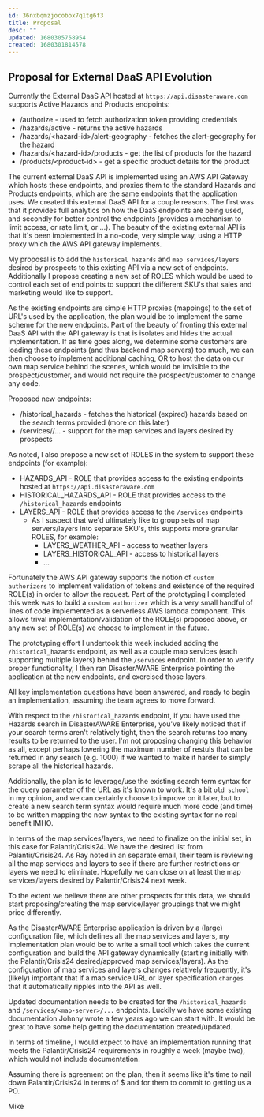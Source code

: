 ```yaml
---
id: 36nxbqmzjocobox7q1tg6f3
title: Proposal
desc: ""
updated: 1680305758954
created: 1680301814578
---
```


## Proposal for External DaaS API Evolution

Currently the External DaaS API hosted at `https://api.disasteraware.com` supports Active Hazards and Products endpoints:

- /authorize - used to fetch authorization token providing credentials
- /hazards/active - returns the active hazards
- /hazards/\<hazard-id\>/alert-geography - fetches the alert-geography for the hazard
- /hazards/\<hazard-id\>/products - get the list of products for the hazard
- /products/\<product-id\> - get a specific product details for the product

The current external DaaS API is implemented using an AWS API Gateway which hosts these endpoints, and proxies them to the standard Hazards and Products endpoints, which are the same endpoints that the application uses. We created this external DaaS API for a couple reasons. The first was that it provides full analytics on how the DaaS endpoints are being used, and secondly for better control the endpoints (provides a mechanism to limit access, or rate limit, or ...). The beauty of the existing external API is that it's been implemented in a no-code, very simple way, using a HTTP proxy which the AWS API gateway implements.

My proposal is to add the `historical hazards` and `map services/layers` desired by prospects to this existing API via a new set of endpoints. Additionally I propose creating a new set of ROLES which would be used to control each set of end points to support the different SKU's that sales and marketing would like to support.

As the existing endpoints are simple HTTP proxies (mappings) to the set of URL's used by the application, the plan would be to implement the same scheme for the new endpoints. Part of the beauty of fronting this external DaaS API with the API gateway is that is isolates and hides the actual implementation. If as time goes along, we determine some customers are loading these endpoints (and thus backend map servers) too much, we can then choose to implement additional caching, OR to host the data on our own map service behind the scenes, which would be invisible to the prospect/customer, and would not require the prospect/customer to change any code.

Proposed new endpoints:

- /historical_hazards - fetches the historical (expired) hazards based on the search terms provided (more on this later)
- /services/<map-service-name>/... - support for the map services and layers desired by prospects

As noted, I also propose a new set of ROLES in the system to support these endpoints (for example):

- HAZARDS_API - ROLE that provides access to the existing endpoints hosted at `https://api.disasteraware.com`
- HISTORICAL_HAZARDS_API - ROLE that provides access to the `/historical_hazards` endpoints
- LAYERS_API - ROLE that provides access to the `/services` endpoints
  - As I suspect that we'd ultimately like to group sets of map servers/layers into separate SKU's, this supports more granular ROLES, for example:
    - LAYERS_WEATHER_API - access to weather layers
    - LAYERS_HISTORICAL_API - access to historical layers
    - ...

Fortunately the AWS API gateway supports the notion of `custom authorizers` to implement validation of tokens and existence of the required ROLE(s) in order to allow the request. Part of the prototyping I completed this week was to build a `custom authorizer` which is a very small handful of lines of code implemented as a serverless AWS lambda component. This allows trival implementation/validation of the ROLE(s) proposed above, or any new set of ROLE(s) we choose to implement in the future.

The prototyping effort I undertook this week included adding the `/historical_hazards` endpoint, as well as a couple map services (each supporting multiple layers) behind the `/services` endpoint. In order to verify proper functionality, I then ran DisasterAWARE Enterprise pointing the application at the new endpoints, and exercised those layers.

All key implementation questions have been answered, and ready to begin an implementation, assuming the team agrees to move forward.

With respect to the `/historical_hazards` endpoint, if you have used the Hazards search in DisasterAWARE Enterprise, you've likely noticed that if your search terms aren't relatively tight, then the search returns too many results to be returned to the user. I'm not proposing changing this behavior as all, except perhaps lowering the maximum number of restuls that can be returned in any search (e.g. 1000) if we wanted to make it harder to simply scrape all the historical hazards.

Additionally, the plan is to leverage/use the existing search term syntax for the query parameter of the URL as it's known to work. It's a bit `old school` in my opinion, and we can certainly choose to improve on it later, but to create a new search term syntax would require much more code (and time) to be written mapping the new syntax to the existing syntax for no real benefit IMHO.

In terms of the map services/layers, we need to finalize on the initial set, in this case for Palantir/Crisis24. We have the desired list from Palantir/Crisis24. As Ray noted in an separate email, their team is reviewing all the map services and layers to see if there are further restrictions or layers we need to eliminate. Hopefully we can close on at least the map services/layers desired by Palantir/Crisis24 next week.

To the extent we believe there are other prospects for this data, we should start proposing/creating the map service/layer groupings that we might price differently.

As the DisasterAWARE Enterprise application is driven by a (large) configuration file, which defines all the map services and layers, my implementation plan would be to write a small tool which takes the current configuration and build the API gateway dynamically (starting initially with the Palantir/Crisis24 desired/approved map services/layers). As the configuration of map services and layers changes relatively frequently, it's (likely) important that if a map service URL or layer specification `changes` that it automatically ripples into the API as well.

Updated documentation needs to be created for the `/historical_hazards` and `/services/<map-server>/...` endpoints. Luckily we have some existing documentation Johnny wrote a few years ago we can start with. It would be great to have some help getting the documentation created/updated.

In terms of timeline, I would expect to have an implementation running that meets the Palantir/Crisis24 requirements in roughly a week (maybe two), which would not include documentation.

Assuming there is agreement on the plan, then it seems like it's time to nail down Palantir/Crisis24 in terms of $ and for them to commit to getting us a PO.

Mike
